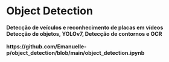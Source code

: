 # Object Detection


<html>
 <head>
  <b>Detecção de veículos e reconhecimento de placas em vídeos <b>
 </head>
 <body>
  </br>Detecção de objetos, YOLOv7, Detecção de contornos e OCR </br>
  </br>https://github.com/Emanuelle-p/object_detection/blob/main/object_detection.ipynb
 </body>
</html>
